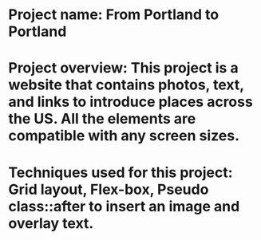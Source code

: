 # Project name: From Portland to Portland

# Project overview: This project is a website that contains photos, text, and links to introduce places across the US. All the elements are compatible with any screen sizes.

# Techniques used for this project: Grid layout, Flex-box, Pseudo class::after to insert an image and overlay text. 

